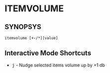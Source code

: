 # ITEMVOLUME

## SYNOPSYS

`itemvolume [+-/*][value]`

## Interactive Mode Shortcuts

- <kbd>j</kbd> - Nudge selected items volume up by +1 db

